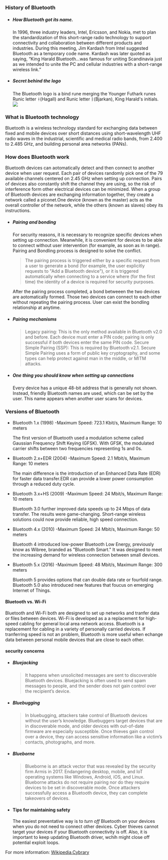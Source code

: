 ### History of Bluetooth
 - ##### How Bluetooth got its name.
   In 1996, three industry leaders, Intel, Ericsson, and Nokia, met to plan the standardization of this short-range radio technology to support connectivity and collaboration between different products and industries.
   During this meeting, Jim Kardash from Intel suggested Bluetooth as a temporary code name. Kardash was later quoted as saying, “King Harald Bluetooth…was famous for uniting Scandinavia just as we intended to unite the PC and cellular industries with a short-range wireless link.”
- ##### Secret behind the logo
  The Bluetooth logo is a bind rune merging the Younger Futhark runes Runic letter ᚼ(Hagall) and Runic letter ᛒ(Bjarkan), King Harald's initials.
![](https://cdn.windowsreport.com/wp-content/uploads/2017/01/pc-bluetooth-windows-10-1024x1024.png)

### What is Bluetooth technology
Bluetooth is a wireless technology standard for exchanging data between fixed and mobile devices over short distances using short-wavelength UHF radio waves in the industrial, scientific and medical radio bands, from 2.400 to 2.485 GHz, and building personal area networks (PANs). 
### How does Bluetooth work
Bluetooth devices can aotomatically detect and then connect to another device when user request. Each pair of devices randomly pick one of the 79 available channels centered on 2.45 GHz when setting up connection. Pairs of devices also constantly shift the channel they are using, so the risk of interference form other electrical devices can be minimized. 
When a group of  Bluetooth devices are exchanging information together, they create a network called a piconet.One device (known as the master) acts as the overall controller of the network, while the others (known as slaves) obey its instructions.
- ##### Pairing and bonding
  For security reasons, it is necessary to recognize specific devices when setting up connection. Meanwhile, it is convenient for devices to be able to connect without user intervention (for example, as soon as in range). Pairing and Bondling process is designed to solve the conflict.
  >The pairing process is triggered either by a specific request from a user to generate a bond (for example, the user explicitly requests to "Add a Bluetooth device"), or it is triggered automatically when connecting to a service where (for the first time) the identity of a device is required for security purposes.

  After the pairing process completed, a bond betweeen the two devices are aotomatically formed. Those two devices can connect to each other without repeating the pairing process. User can exist the bondling relationship at anytime. 
- ##### Pairing mechanisms
  >Legacy pairing: This is the only method available in Bluetooth v2.0 and before. Each device must enter a PIN code; pairing is only successful if both devices enter the same PIN code. 
  Secure Simple Pairing (SSP): This is required by Bluetooth v2.1. Secure Simple Pairing uses a form of public key cryptography, and some types can help protect against man in the middle, or MITM attacks.
- ##### One thing you should know when setting up connections
  Every device has a unique 48-bit address that is generally not shown. Instead, friendly Bluetooth names are used, which can be set by the user. This name appears when another user scans for devices.

### Versions of Bluetooth 
- Bluetooth 1.x (1998)
  -Maximum Speed: 723.1 Kbit/s, Maximum Range: 10 meters
  
  The first version of Bluetooth used a modulation scheme called Gaussian Frequency Shift Keying (GFSK). With GFSK, the modulated carrier shifts between two frequencies representing 1s and 0s.

- Bluetooth 2.x+EDR (2004)
  -Maximum Speed: 2.1 Mbit/s, Maximum Range: 10 meters
 
  The main difference is the introduction of an Enhanced Data Rate (EDR) for faster data transfer.EDR can provide a lower power consumption through a reduced duty cycle.

- Bluetooth 3.x+HS (2009)
  -Maximum Speed: 24 Mbit/s, Maximum Range: 10 meters

  Bluetooth 3.0 further improved data speeds up to 24 Mbps of data transfer. The results were game-changing. Short-range wireless solutions could now provide reliable, high speed connection.

- Bluetooth 4.x (2010)
  -Maximum Speed: 24 Mbit/s, Maximum Range: 50 meters
  
  Bluetooth 4 introduced low-power Bluetooth Low Energy, previously know as Wibree, branded as "Bluetooth Smart." It was designed to meet the increasing demand for wireless connection between small devices.

- Bluetooth 5.x (2016)
  -Maximum Speed: 48 Mbit/s, Maximum Range: 300 meters
  
  Bluetooth 5 provides options that can double data rate or fourfold range. Bluetooth 5.0 also introduced new features that foucus on emerging Internet of Things.

 #### Bluetooth vs. Wi-Fi
  Bluetooth and Wi-Fi both are designed to set up networks and tranfer data or files between devices. Wi-Fi is developed as a a replacement for high-speed cabling for general local area network access. Bluetooth is a replacement for cabling in a variety of personally carried devices. If tranferring speed is not an problem, Bluetooth is more useful when echange data between personal mobile devices that are close to each other. 
  
  #### security concerns
  - ##### Bluejacking 
    >It happens when unsolicited messages are sent to discoverable Bluetooth devices. Bluejacking is often used to send spam messages to people, and the sender does not gain control over the recipient’s device.
  - ##### Bluebugging
    >In bluebugging, attackers take control of Bluetooth devices without the user’s knowledge. Bluebuggers target devices that are in discoverable mode, and older devices with out-of-date firmware are especially susceptible. Once thieves gain control over a device, they can access sensitive information like a victim’s contacts, photographs, and more.
- ##### Blueborne
  >Blueborne is an attack vector that was revealed by the security firm Armis in 2017. Endangering desktop, mobile, and IoT operating systems like Windows, Android, iOS, and Linux. Blueborne attacks do not require pairing nor do they require devices to be set in discoverable mode. Once attackers successfully access a Bluetooth device, they can complete takeovers of devices.

- #### Tips for maintaining safety
   The easiest preventative way is to *turn off* Bluetooth on your devices when you do not need to connect other devices. Cyber thieves cannot target your devices if your Bluetooth connectivity is off.
   Also, it is important to keep updating Bluetooth driver, wchih might close off potential exploit loops.


For more information: 
[Wikipedia](https://en.wikipedia.org/wiki/Bluetooth#Devices),[Cybrary](https://www.cybrary.it/2018/07/bluetooth-security-risks/)
